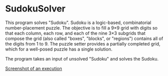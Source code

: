 # SudokuSolver
This program solves "Sudoku". Sudoku is a logic-based, combinatorial number-placement puzzle. The objective is to fill a 9×9 grid with digits so that each column, each row, and each of the nine 3×3 subgrids that  compose the grid (also called "boxes", "blocks", or "regions") contains all of the digits from 1 to 9. The puzzle setter provides a partially completed grid, which for a well-posed puzzle has a single solution.

The program takes an input of unsolved "Sudoku" and solves the Sudoku. 

<a href="https://github.com/chandradasdipok/SudokuSolver/blob/master/Screenshot%20from%202017-07-08%2016:27:27.png"> Screenshot of an execution</a>
